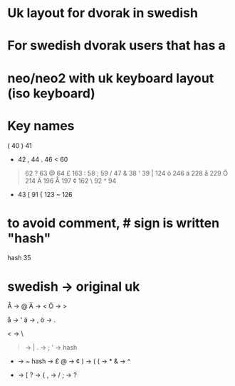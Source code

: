 # Uk layout for dvorak in swedish

# For swedish dvorak users that has a
# neo/neo2 with uk keyboard layout (iso keyboard)

# Key names
(  40
)  41
*  42
,  44
.  46
<  60
>  62
?  63
@  64
£  163
:  58
;  59
/  47
&  38
'  39
| 124
ö 246
ä 228
å 229
Ö 214
Ä 196
Å 197
¢ 162
\ 92
^ 94
+ 43
[ 91
{ 123
~ 126

# to avoid comment, # sign is written "hash"
hash  35

# swedish -> original uk
Å -> @
Ä -> <
Ö -> > 

å -> ' 
ä -> ,
ö -> . 

< -> \
> -> |
. -> ;
' -> hash

* -> ~
hash -> £
@ -> ¢
) -> (
( -> *
& -> ^

+ -> [
? -> {
, -> /
; -> ?
